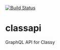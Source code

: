 [![Build Status](https://travis-ci.org/javierfernandes/classapi.svg?branch=master)](https://travis-ci.org/javierfernandes/classapi)
# classapi
GraphQL API for Classy
